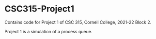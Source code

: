 # CSC315-Project1
Contains code for Project 1 of CSC 315, Cornell College, 2021-22 Block 2.

Project 1 is a simulation of a process queue.

